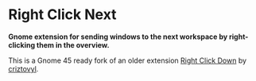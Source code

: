 # Right Click Next

**Gnome extension for sending windows to the next workspace by right-clicking them in the overview.**

This is a Gnome 45 ready fork of an older extension [Right Click Down](https://gitlab.com/criztovyl/gnome-right-click-down) by [criztovyl](https://github.com/criztovyl).  